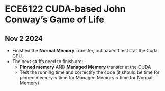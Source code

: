 # ECE6122 CUDA-based John Conway’s Game of Life
## Nov 2 2024
* Finished the **Normal Memory** Transfer, but haven't test it at the Cuda GPU.  
* The next stuffs need to finish are:  
    * **Pinned memory** AND **Managed Memory** transfer at the CUDA
    * Test the running time and correctify the code (it should be time for pinned memory < time for Managed Memory < time for Normal Memory)